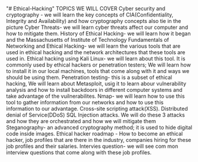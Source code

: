 "# Ethical-Hacking" 
TOPICS WE WILL COVER
Cyber security and cryptography -  we will learn the key concepts of CIA(Confidentiality, Integrity and Availability)  and how cryptography concepts also tie in the picture
Cyber Threats- we will learn cyber threats affect our computer and how to mitigate them.
History of Ethical Hacking- we will learn how it began and the Massachusetts of Institute of Technology
Fundamentals of Networking and Ethical Hacking- we will learn the various tools that are used in ethical hacking and the network architectures that these tools are used in.
Ethical hacking using Kali Linux- we will learn about this tool. It is commonly used by ethical hackers or penetration testers; We will learn how to install it in our local machines, tools that come along with it and ways we should be using them.
Penetration testing- this is a subset of ethical hacking, We will learn about Metasploit, usig it to learn abour vulnerability analysis and how to install backdoors in different computer systems and take advantage of the vuilnerabilites.
Nmap- we will learn how to use this tool to gather information from our networks and how to use this information to our advantage.
Cross-site scripting attack(XSS).
Distributed denial of  Service(DDoS)
SQL Injection attacks. We will do these 3 attacks and how they are orchestrated and how we will mitigate them
Steganography- an advanced cryptography method; it is used to hide digital code inside images.
Ethical hacker roadmap -  How to become an  ethical hacker, job profiles that are there in the industry, companies hiring for these job profiles and their salaries.
Intervies question- we will see com mon interview questions that come along with these job profiles.
